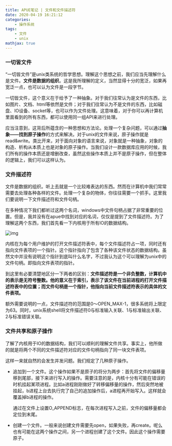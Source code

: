 ```yaml
---
title: APUE笔记 | 文件和文件描述符
date: 2020-04-19 16:21:12
categories:
    - 操作系统
tags: 
    - 文件
    - unix
mathjax: true
---
```


### 一切皆文件

“一切皆文件”是unix类系统的哲学思想。理解这个思想之前，我们应当先理解什么是文件。**文件是数据的组织**。这是我所理解的定义，当然显得十分的宽泛，如果再宽泛一点，也可以认为文件是一段字节。

一切皆文件，这个意义在于给予了一种抽象。对于我们往常认为是文件的东西，比如图片、文档、html等依然是文件；对于我们往常认为不是文件的东西，比如磁盘、IO设备、socket等，也可以作为文件处理。这意味着，对于你可以再计算机里面看到的所有东西，都可以使用同一组API来进行处理。

应当注意到，这背后所蕴含的一种思想和方法论。处理一个复杂问题，可以通过**抽象——找到原子操作**的方式来解决。对于unix的文件来说，原子操作就是read&write。类比开来，对于面向对象的语言来说，对象就是一种抽象，对象的构造、析构从本质上也是对象的原子操作。当我们设计一款数据库应用的时候，我们所有的操作本质还是增删改查，虽然这些操作本质上并不是原子操作，但在整体的逻辑上，我们可以这样认为。

### 文件描述符

文件是数据的组织。听上去就是一个比较难表达的东西。然而在计算机中我们常常需要去处理各种各样的文件。处理一个复杂的物体，你往往需要一个抓手。这里我们要说明一下文件描述符和文件句柄。

在多种情况下我们都听过这两个名词，windows中文件句柄占据了非常重要的位置。但是，我并没有在apue中找到对应的名词，仅仅是提到了文件描述符。为了理解这两个东西，我们首先看一下内核用于所有IO的数据结构。

![img](https://s1.ax1x.com/2020/04/19/JKN8lq.jpg)

内核在为每个用户维护的打开文件描述符表中，每个文件描述符占一项，同时还有指向文件表项的一个指针。这个指针指向了包含了各种该文件状态的数据结构。虽然文中并没有说明这个指针到底叫什么名字，不过我认为这个可以理解为unix中的文件句柄。即指向文件表项的指针。

到这里有必要清楚地区分一下两者的区别：**文件描述符是一个非负整数，计算机中的表示是无符号整数。他的意义在于索引，表示了该文件在当前进程的打开文件描述符表中的位置；而文件句柄是一个指针，他指向当前文件描述符表示的具体的文件表项。**

额外需要说明的一点，文件描述符的范围是0～OPEN_MAX-1，很多系统将上限定为63。同时，unix系统shell将文件描述符0与标准输入关联、1与标准输出关联、2与标准错误关联。

### 文件共享和原子操作

了解了内核用于IO的数据结构，我们可以顺利的理解文件共享。事实上，他所做的就是将两个不同的文件描述符对应的文件句柄指向了同一块文件表项。

这样一来就自然的会发生并发问题。我们规定了几种原子操作。

- 追加到一个文件。这个操作如果不是原子的将分为两步：首先将文件的偏移量移到尾部，接下来进行写入的操作。需要注意的是，内核十分有可能在错误的时机挂起某项进程。比如a进程刚刚做好了转移偏移量的操作，然后突然地被挂起，b进程上台去执行完了自己的追加操作后，a进程再开始写入。这样就会覆盖掉b进程的操作。

  通过在文件上设置O_APPEND标志，在每次进程写入之前，文件的偏移量都会定位到末尾。

- 创建一个文件。一般来说创建文件需要先open，如果失败，再create。呢么也有可能在这两个操作之间，另一个进程创建了这个文件。因此这个操作需要原子。

